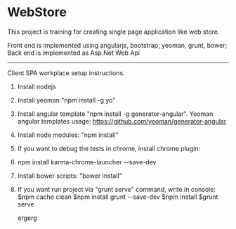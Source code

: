 # WebStore
This project is training for creating single page application like web store.

Front end is implemented using angularjs, bootstrap; yeoman, grunt, bower;
Back end is implemented as Asp.Net Web Api

---------------------------------------------
Client SPA workplace setup instructions.

1. Install nodejs
2. Install yeoman "npm install -g yo"
3. Install angular template "npm install -g generator-angular". Yeoman angular templates usage: https://github.com/yeoman/generator-angular
4. Install node modules: "npm install"
5. If you want to debug the tests in chrome, install chrome plugin: 
6. npm install karma-chrome-launcher --save-dev
7. Install bower scripts: "bower install" 

8. If you want run project via "grunt serve" command, write in console:
	$npm cache clean 
	$npm install grunt --save-dev
	$npm install
	$grunt serve

	ergerg

